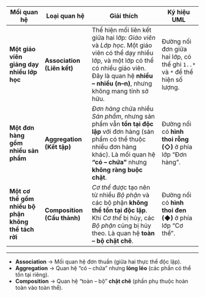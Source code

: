 
| **Mối quan hệ** | **Loại quan hệ** | **Giải thích** | **Ký hiệu UML** |
|------------------|------------------|-----------------|-----------------|
| **Một giáo viên giảng dạy nhiều lớp học** | **Association (Liên kết)** | Thể hiện mối liên kết giữa hai lớp: *Giáo viên* và *Lớp học*. Một giáo viên có thể dạy nhiều lớp, và một lớp có thể có nhiều giáo viên. Đây là quan hệ **nhiều – nhiều (n–n)**, nhưng không mang tính sở hữu. | Đường nối đơn giữa hai lớp, có thể ghi `1..*` và `*` để thể hiện số lượng. |
| **Một đơn hàng gồm nhiều sản phẩm** | **Aggregation (Kết tập)** | *Đơn hàng* chứa nhiều *Sản phẩm*, nhưng sản phẩm vẫn **tồn tại độc lập** với đơn hàng (sản phẩm có thể thuộc nhiều đơn hàng khác). Là mối quan hệ **“có – chứa”** nhưng **không ràng buộc chặt**. | Đường nối có **hình thoi rỗng (◇)** ở phía lớp “Đơn hàng”. |
| **Một cơ thể gồm nhiều bộ phận không thể tách rời** | **Composition (Cấu thành)** | *Cơ thể* được tạo nên từ nhiều *Bộ phận* và các bộ phận **không thể tồn tại độc lập**. Khi *Cơ thể* bị hủy, các *Bộ phận* cũng bị hủy theo. Là quan hệ **toàn – bộ chặt chẽ**. | Đường nối có **hình thoi đen (◆)** ở phía lớp “Cơ thể”. |

---
- **Association** → Mối quan hệ đơn thuần (giữa hai thực thể độc lập).  
- **Aggregation** → Quan hệ “có – chứa” nhưng **lỏng lẻo** (các phần có thể tồn tại riêng).  
- **Composition** → Quan hệ “toàn – bộ” **chặt chẽ** (phần phụ thuộc hoàn toàn vào toàn thể).
